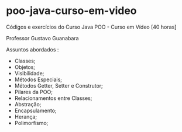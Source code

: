 # poo-java-curso-em-video
Códigos e exercícios do Curso Java POO - Curso em Vídeo [40 horas]

Professor Gustavo Guanabara

Assuntos abordados :

- Classes;
- Objetos;
- Visibilidade;
- Métodos Especiais;
- Métodos Getter, Setter e Construtor;
- Pilares da POO;
- Relacionamentos entre Classes;
- Abstração;
- Encapsulamento;
- Herança;
- Polimorfismo;
  



